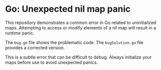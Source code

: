 # Go: Unexpected nil map panic

This repository demonstrates a common error in Go related to uninitialized maps.  Attempting to access or modify elements of a nil map will result in a runtime panic.

The `bug.go` file shows the problematic code.  The `bugSolution.go` file provides a corrected version.

This is a subtle error that can be difficult to debug.  Always initialize your maps before use to avoid unexpected panics.